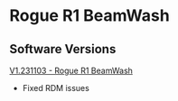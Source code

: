 # Rogue R1 BeamWash

## Software Versions

[V1.231103 - Rogue R1 BeamWash](https://github.com/Chauvet-Pro/ROGUER1BEAMWASH/blob/58666960b45d89fa9f688d67426fcf95898ec3c1/Firmware/V1.231103.zip)
- Fixed RDM issues
